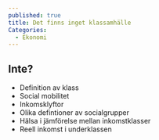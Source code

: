 ```yaml
---
published: true
title: Det finns inget klassamhälle
Categories: 
  - Ekonomi
---
```



## Inte?

- Definition av klass <br>
- Social mobilitet <br>
- Inkomsklyftor <br>
- Olika defintioner av socialgrupper <br>
- Hälsa i jämförelse mellan inkomstklasser <br>
- Reell inkomst i underklassen <br>
